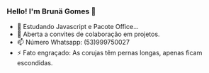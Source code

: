 ### Hello! I'm Brunä Gomes 👋

- 🌱 Estudando Javascript e Pacote Office...
- 👯 Aberta a convites de colaboração em projetos.
- 📫 Número Whatsapp: (53)999750027
- ⚡ Fato engraçado: As corujas têm pernas longas, apenas ficam escondidas.


